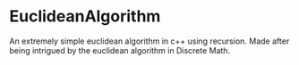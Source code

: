 # EuclideanAlgorithm
An extremely simple euclidean algorithm in c++ using recursion. Made after being intrigued by the euclidean algorithm in Discrete Math.
